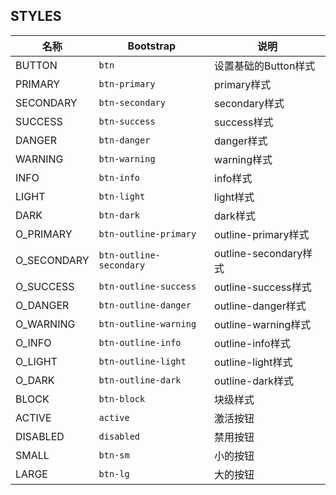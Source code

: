 ## STYLES

| 名称 | Bootstrap | 说明 |
| --- | --- | --- |
| BUTTON | `btn` | 设置基础的Button样式 |
| PRIMARY | `btn-primary` | primary样式 |
| SECONDARY | `btn-secondary` | secondary样式 |
| SUCCESS | `btn-success` | success样式 |
| DANGER | `btn-danger` | danger样式 |
| WARNING | `btn-warning` | warning样式 |
| INFO | `btn-info` | info样式 |
| LIGHT | `btn-light` | light样式 |
| DARK | `btn-dark` | dark样式 |
| O_PRIMARY | `btn-outline-primary` | outline-primary样式 |
| O_SECONDARY | `btn-outline-secondary` | outline-secondary样式 |
| O_SUCCESS | `btn-outline-success` | outline-success样式 |
| O_DANGER | `btn-outline-danger` | outline-danger样式 |
| O_WARNING | `btn-outline-warning` | outline-warning样式 |
| O_INFO | `btn-outline-info` | outline-info样式 |
| O_LIGHT | `btn-outline-light` | outline-light样式 |
| O_DARK | `btn-outline-dark` | outline-dark样式 |
| BLOCK | `btn-block` | 块级样式 |
| ACTIVE | `active` | 激活按钮 |
| DISABLED | `disabled` | 禁用按钮 |
| SMALL | `btn-sm` | 小的按钮 |
| LARGE | `btn-lg` | 大的按钮 |
